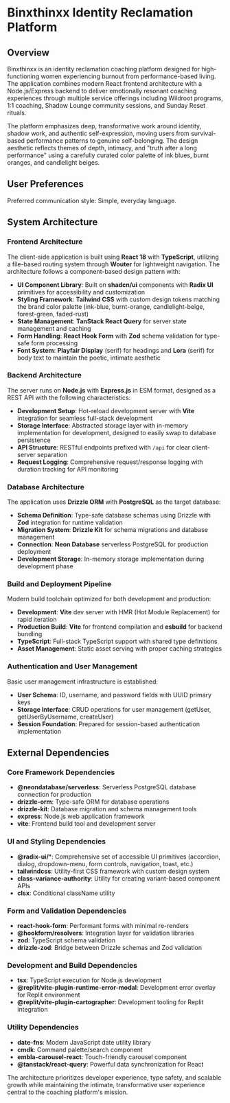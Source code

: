 # Binxthinxx Identity Reclamation Platform

## Overview

Binxthinxx is an identity reclamation coaching platform designed for high-functioning women experiencing burnout from performance-based living. The application combines modern React frontend architecture with a Node.js/Express backend to deliver emotionally resonant coaching experiences through multiple service offerings including Wildroot programs, 1:1 coaching, Shadow Lounge community sessions, and Sunday Reset rituals.

The platform emphasizes deep, transformative work around identity, shadow work, and authentic self-expression, moving users from survival-based performance patterns to genuine self-belonging. The design aesthetic reflects themes of depth, intimacy, and "truth after a long performance" using a carefully curated color palette of ink blues, burnt oranges, and candlelight beiges.

## User Preferences

Preferred communication style: Simple, everyday language.

## System Architecture

### Frontend Architecture
The client-side application is built using **React 18** with **TypeScript**, utilizing a file-based routing system through **Wouter** for lightweight navigation. The architecture follows a component-based design pattern with:

- **UI Component Library**: Built on **shadcn/ui** components with **Radix UI** primitives for accessibility and customization
- **Styling Framework**: **Tailwind CSS** with custom design tokens matching the brand color palette (ink-blue, burnt-orange, candlelight-beige, forest-green, faded-rust)
- **State Management**: **TanStack React Query** for server state management and caching
- **Form Handling**: **React Hook Form** with **Zod** schema validation for type-safe form processing
- **Font System**: **Playfair Display** (serif) for headings and **Lora** (serif) for body text to maintain the poetic, intimate aesthetic

### Backend Architecture
The server runs on **Node.js** with **Express.js** in ESM format, designed as a REST API with the following characteristics:

- **Development Setup**: Hot-reload development server with **Vite** integration for seamless full-stack development
- **Storage Interface**: Abstracted storage layer with in-memory implementation for development, designed to easily swap to database persistence
- **API Structure**: RESTful endpoints prefixed with `/api` for clear client-server separation
- **Request Logging**: Comprehensive request/response logging with duration tracking for API monitoring

### Database Architecture
The application uses **Drizzle ORM** with **PostgreSQL** as the target database:

- **Schema Definition**: Type-safe database schemas using Drizzle with **Zod** integration for runtime validation
- **Migration System**: **Drizzle Kit** for schema migrations and database management
- **Connection**: **Neon Database** serverless PostgreSQL for production deployment
- **Development Storage**: In-memory storage implementation during development phase

### Build and Deployment Pipeline
Modern build toolchain optimized for both development and production:

- **Development**: **Vite** dev server with HMR (Hot Module Replacement) for rapid iteration
- **Production Build**: **Vite** for frontend compilation and **esbuild** for backend bundling
- **TypeScript**: Full-stack TypeScript support with shared type definitions
- **Asset Management**: Static asset serving with proper caching strategies

### Authentication and User Management
Basic user management infrastructure is established:

- **User Schema**: ID, username, and password fields with UUID primary keys
- **Storage Interface**: CRUD operations for user management (getUser, getUserByUsername, createUser)
- **Session Foundation**: Prepared for session-based authentication implementation

## External Dependencies

### Core Framework Dependencies
- **@neondatabase/serverless**: Serverless PostgreSQL database connection for production
- **drizzle-orm**: Type-safe ORM for database operations
- **drizzle-kit**: Database migration and schema management tools
- **express**: Node.js web application framework
- **vite**: Frontend build tool and development server

### UI and Styling Dependencies  
- **@radix-ui/***: Comprehensive set of accessible UI primitives (accordion, dialog, dropdown-menu, form controls, navigation, toast, etc.)
- **tailwindcss**: Utility-first CSS framework with custom design system
- **class-variance-authority**: Utility for creating variant-based component APIs
- **clsx**: Conditional className utility

### Form and Validation Dependencies
- **react-hook-form**: Performant forms with minimal re-renders
- **@hookform/resolvers**: Integration layer for validation libraries
- **zod**: TypeScript schema validation
- **drizzle-zod**: Bridge between Drizzle schemas and Zod validation

### Development and Build Dependencies
- **tsx**: TypeScript execution for Node.js development
- **@replit/vite-plugin-runtime-error-modal**: Development error overlay for Replit environment
- **@replit/vite-plugin-cartographer**: Development tooling for Replit integration

### Utility Dependencies
- **date-fns**: Modern JavaScript date utility library
- **cmdk**: Command palette/search component
- **embla-carousel-react**: Touch-friendly carousel component
- **@tanstack/react-query**: Powerful data synchronization for React

The architecture prioritizes developer experience, type safety, and scalable growth while maintaining the intimate, transformative user experience central to the coaching platform's mission.